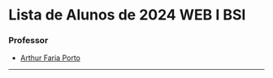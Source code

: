 
# Lista de Alunos de 2024 WEB I BSI

### Professor

- [Arthur Faria Porto](https://github.com/arthurfporto)

---

[comment]: <> (Coloque abaixo o seu nome completo e o link para o seu github, com base no exemplo do que fiz no nome do professor)
